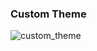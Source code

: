 ### Custom Theme 
![custom_theme](https://github.com/WisdmLabs/tejas-html-assignment/assets/57285167/fdae9dd7-8630-4711-aa56-3ecb20284144)


